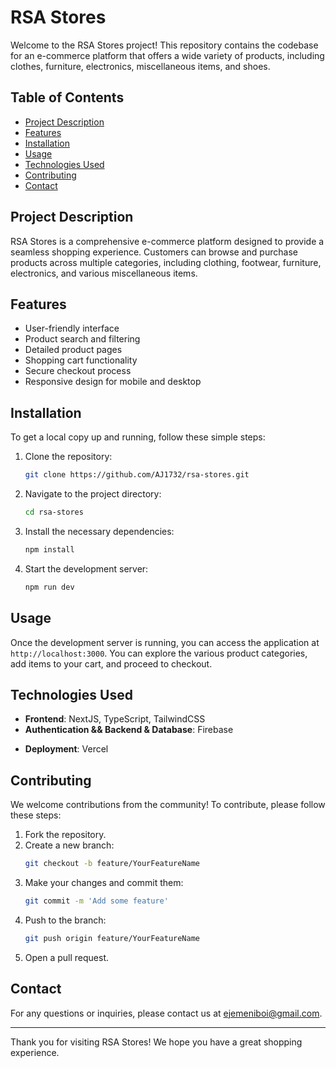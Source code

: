 # RSA Stores

Welcome to the RSA Stores project! This repository contains the codebase for an e-commerce platform that offers a wide variety of products, including clothes, furniture, electronics, miscellaneous items, and shoes.

## Table of Contents

- [Project Description](#project-description)
- [Features](#features)
- [Installation](#installation)
- [Usage](#usage)
- [Technologies Used](#technologies-used)
- [Contributing](#contributing)
- [Contact](#contact)

## Project Description

RSA Stores is a comprehensive e-commerce platform designed to provide a seamless shopping experience. Customers can browse and purchase products across multiple categories, including clothing, footwear, furniture, electronics, and various miscellaneous items.

## Features

- User-friendly interface
- Product search and filtering
- Detailed product pages
- Shopping cart functionality
- Secure checkout process
- Responsive design for mobile and desktop

## Installation

To get a local copy up and running, follow these simple steps:

1. Clone the repository:
    ```sh
    git clone https://github.com/AJ1732/rsa-stores.git
    ```

2. Navigate to the project directory:
    ```sh
    cd rsa-stores
    ```

3. Install the necessary dependencies:
    ```sh
    npm install
    ```

4. Start the development server:
    ```sh
    npm run dev
    ```

## Usage

Once the development server is running, you can access the application at `http://localhost:3000`. You can explore the various product categories, add items to your cart, and proceed to checkout.

## Technologies Used

- **Frontend**: NextJS, TypeScript, TailwindCSS
- **Authentication && Backend & Database**: Firebase
<!-- - **Authentication**: JWT -->
<!-- - **Payment Gateway**: Stripe -->
- **Deployment**: Vercel

## Contributing

We welcome contributions from the community! To contribute, please follow these steps:

1. Fork the repository.
2. Create a new branch:
    ```sh
    git checkout -b feature/YourFeatureName
    ```
3. Make your changes and commit them:
    ```sh
    git commit -m 'Add some feature'
    ```
4. Push to the branch:
    ```sh
    git push origin feature/YourFeatureName
    ```
5. Open a pull request.

## Contact

For any questions or inquiries, please contact us at [ejemeniboi@gmail.com](mailto:ejemeniboi@gmail.com).

---

Thank you for visiting RSA Stores! We hope you have a great shopping experience.